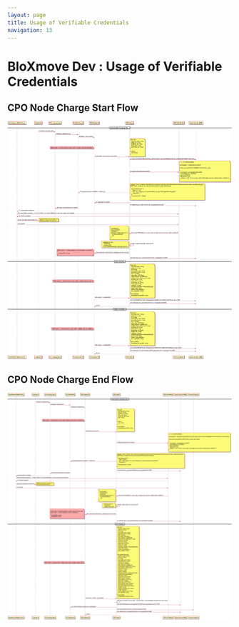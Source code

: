 ```yaml
---
layout: page
title: Usage of Verifiable Credentials
navigation: 13
---
```


# BloXmove Dev : Usage of Verifiable Credentials

## CPO Node Charge Start Flow

<a href="https://raw.githubusercontent.com/bloxmove-com/documentation/main/docs/attachments/CPO-Node-Charge-Start-Flow.png?token=GHSAT0AAAAAABT753FG5YRGGKFGJB45EUY4YTL4POA" target="_blank">![This is an image](attachments/CPO-Node-Charge-Start-Flow.png)</a>

## CPO Node Charge End Flow

<a href="https://raw.githubusercontent.com/bloxmove-com/documentation/main/docs/attachments/CPO-Node-Charge-End-Flow.png?token=GHSAT0AAAAAABT753FHQTBYEZ344K4PNPZQYTL4KIQ" target="_blank">![This is an image](attachments/CPO-Node-Charge-End-Flow.png)</a>
